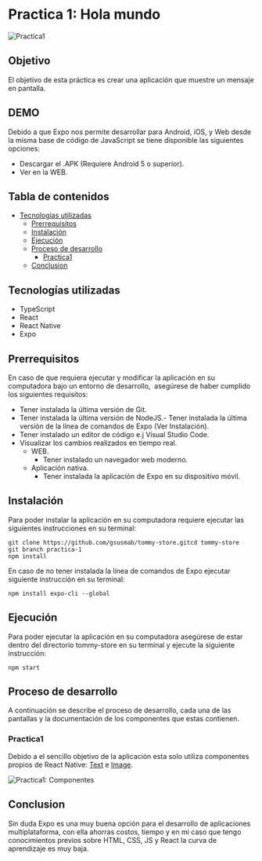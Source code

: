 # Practica 1: Hola mundo

![Practica1](https://i.imgur.com/k1CRd5X.png)

## Objetivo

El objetivo de esta práctica es crear una aplicación que muestre un mensaje en pantalla.

## DEMO

Debido a que Expo nos permite desarrollar para Android, iOS, y Web desde la misma base de código de JavaScript se tiene disponible las siguientes opciones:

- Descargar el .APK (Requiere Android 5 o superior).
- Ver en la WEB.

## Tabla de contenidos

- [Tecnologías utilizadas](#tecnolog-as-utilizadas)
  - [Prerrequisitos](#prerrequisitos)
  - [Instalación](#instalaci-n)
  - [Ejecución](#ejecuci-n)
  - [Proceso de desarrollo](#proceso-de-desarrollo)
    - [Practica1](#practica1)
  - [Conclusion](#conclusion)

## Tecnologías utilizadas

- TypeScript
- React
- React Native
- Expo

## Prerrequisitos

En caso de que requiera ejecutar y modificar la aplicación en su computadora bajo un entorno de desarrollo,  asegúrese de haber cumplido los siguientes requisitos:

- Tener instalada la última versión de Git.
- Tener instalada la última versión de NodeJS.- Tener instalada la última versión de la línea de comandos de Expo (Ver Instalación).
- Tener instalado un editor de código e.j Visual Studio Code.
- Visualizar los cambios realizados en tiempo real.
  - WEB.
    - Tener instalado un navegador web moderno.
  - Aplicación nativa.
    - Tener instalada la aplicación de Expo en su dispositivo móvil.

## Instalación

Para poder instalar la aplicación en su computadora requiere ejecutar las siguientes instrucciones en su terminal:

```
git clone https://github.com/gsusmab/tommy-store.gitcd tommy-store
git branch practica-1
npm install
```

En caso de no tener instalada la línea de comandos de Expo ejecutar siguiente instrucción en su terminal:

```
npm install expo-cli --global
```

## Ejecución

Para poder ejecutar la aplicación en su computadora asegúrese de estar dentro del directorio tommy-store en su terminal y ejecute la siguiente instrucción:

```
npm start
```

## Proceso de desarrollo

A continuación se describe el proceso de desarrollo, cada una de las pantallas y la documentación de los componentes que estas contienen.

### Practica1

Debido a el sencillo objetivo de la aplicación esta solo utiliza componentes propios de React Native: [Text](https://reactnative.dev/docs/text "Text") e [Image](https://reactnative.dev/docs/image "Image").

![Practica1: Componentes](https://i.imgur.com/H6h5C9H.png)

## Conclusion

Sin duda Expo es una muy buena opción para el desarrollo de aplicaciones multiplataforma, con ella ahorras costos, tiempo y en mi caso que tengo conocimientos previos sobre HTML, CSS, JS y React la curva de aprendizaje es muy baja.
